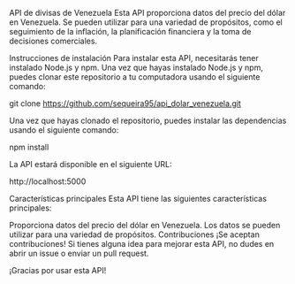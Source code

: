 API de divisas de Venezuela
Esta API proporciona datos del precio del dólar en Venezuela. Se pueden utilizar para una variedad de propósitos, como el seguimiento de la inflación, la planificación financiera y la toma de decisiones comerciales.

Instrucciones de instalación
Para instalar esta API, necesitarás tener instalado Node.js y npm. Una vez que hayas instalado Node.js y npm, puedes clonar este repositorio a tu computadora usando el siguiente comando:

git clone https://github.com/sequeira95/api_dolar_venezuela.git

Una vez que hayas clonado el repositorio, puedes instalar las dependencias usando el siguiente comando:

npm install

La API estará disponible en el siguiente URL:

http://localhost:5000

Características principales
Esta API tiene las siguientes características principales:

Proporciona datos del precio del dólar en Venezuela.
Los datos se pueden utilizar para una variedad de propósitos.
Contribuciones
¡Se aceptan contribuciones! Si tienes alguna idea para mejorar esta API, no dudes en abrir un issue o enviar un pull request.


¡Gracias por usar esta API!
